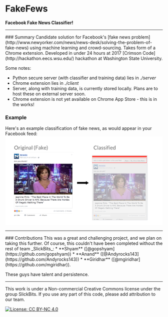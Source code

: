 # FakeFews
**Facebook Fake News Classifier!**
<hr />
### Summary
Candidate solution for Facebook's [fake news problem](http://www.newyorker.com/news/news-desk/solving-the-problem-of-fake-news) using machine learning and crowd-sourcing. Takes form of a Chrome extension. Developed in under 24 hours at 2017 [Crimson Code](http://hackathon.eecs.wsu.edu/) hackathon at Washington State University.

Some notes:
* Python secure server (with classifier and training data) lies in *./server*
* Chrome extension lies in *./client*
* Server, along with training data, is currently stored locally. Plans are to host these on external server soon.
* Chrome extension is not yet available on Chrome App Store - this is in the works!

### Example
Here's an example classification of fake news, as would appear in your Facebook feed:
<img src="/res/real_classification.png" width="1000"> 
<hr />
### Contributions
This was a great and challenging project, and we plan on taking this further. Of course, this couldn't have been completed without the rest of team _SlickBits_: 
* **Shyam** ([@gopshyam](https://github.com/gopshyam))
* **Anand** ([@Andyrocks143](https://github.com/Andyrocks143))
* **Giridhar** ([@mgiridhar](https://github.com/mgiridhar)).

These guys have talent and persistence.
<hr />
This work is under a Non-commercial Creative Commons license under the group SlickBits. If you use any part of this code, please add attribution to our team.

[![License: CC BY-NC 4.0](https://img.shields.io/badge/License-CC%20BY--NC%204.0-lightgrey.svg)](http://creativecommons.org/licenses/by-nc/4.0/)
